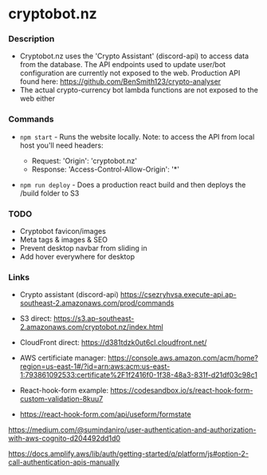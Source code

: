 
# cryptobot.nz

### Description
- Cryptobot.nz uses the 'Crypto Assistant' (discord-api) to access data from the database. The API endpoints used to update user/bot configuration are currently not exposed to the web. Production API found here: https://github.com/BenSmith123/crypto-analyser
- The actual crypto-currency bot lambda functions are not exposed to the web either

### Commands
- `npm start` - Runs the website locally. Note: to access the API from local host you'll need headers:
	- Request: 'Origin': 'cryptobot.nz'
	- Response: 'Access-Control-Allow-Origin': '*'

- `npm run deploy` - Does a production react build and then deploys the /build folder to S3


### TODO
- Cryptobot favicon/images
- Meta tags & images & SEO
- Prevent desktop navbar from sliding in
- Add hover everywhere for desktop

### Links
- Crypto assistant (discord-api) https://csezryhvsa.execute-api.ap-southeast-2.amazonaws.com/prod/commands
- S3 direct: https://s3.ap-southeast-2.amazonaws.com/cryptobot.nz/index.html
- CloudFront direct: https://d381tdzk0ut6cl.cloudfront.net/

- AWS certificiate manager: https://console.aws.amazon.com/acm/home?region=us-east-1#/?id=arn:aws:acm:us-east-1:793861092533:certificate%2F1f2416f0-1f38-48a3-831f-d21df03c98c1

- React-hook-form example: https://codesandbox.io/s/react-hook-form-custom-validation-8kuu7

- https://react-hook-form.com/api/useform/formstate

https://medium.com/@sumindaniro/user-authentication-and-authorization-with-aws-cognito-d204492dd1d0


https://docs.amplify.aws/lib/auth/getting-started/q/platform/js#option-2-call-authentication-apis-manually

